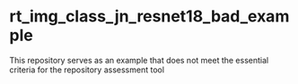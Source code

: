 # rt_img_class_jn_resnet18_bad_example
This repository serves as an example that does not meet the essential criteria for the repository assessment tool
